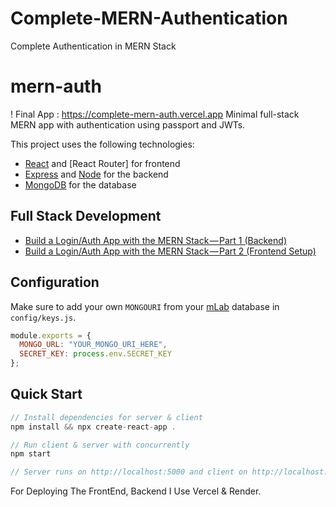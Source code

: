 # Complete-MERN-Authentication
Complete Authentication in MERN Stack
# mern-auth

! Final App : https://complete-mern-auth.vercel.app
Minimal full-stack MERN app with authentication using passport and JWTs.

This project uses the following technologies:

- [React](https://reactjs.org) and [React Router] for frontend
- [Express](http://expressjs.com/) and [Node](https://nodejs.org/en/) for the backend
- [MongoDB](https://www.mongodb.com/) for the database

## Full Stack Development

- [Build a Login/Auth App with the MERN Stack — Part 1 (Backend)](https://complete-mern-authentication.onrender.com)
- [Build a Login/Auth App with the MERN Stack — Part 2 (Frontend Setup)](https://complete-mern-auth.vercel.app/)


## Configuration

Make sure to add your own `MONGOURI` from your [mLab](http://mlab.com) database in `config/keys.js`.

```javascript
module.exports = {
  MONGO_URL: "YOUR_MONGO_URI_HERE",
  SECRET_KEY: process.env.SECRET_KEY
};
```

## Quick Start

```javascript
// Install dependencies for server & client
npm install && npx create-react-app .

// Run client & server with concurrently
npm start

// Server runs on http://localhost:5000 and client on http://localhost:3000
```

For Deploying The FrontEnd, Backend I Use Vercel & Render.
